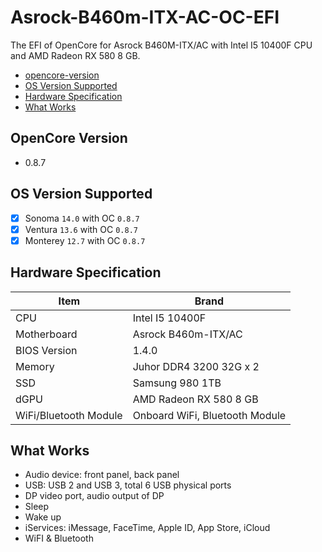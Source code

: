 # Asrock-B460m-ITX-AC-OC-EFI
The EFI of OpenCore for Asrock B460M-ITX/AC with Intel I5 10400F CPU and AMD Radeon RX 580 8 GB.

- [opencore-version](#opencore-version)
- [OS Version Supported](#os-version-supported)
- [Hardware Specification](#Hardware-Specification)
- [What Works](#What-Works)

## OpenCore Version
- 0.8.7

## OS Version Supported
- [x] Sonoma `14.0` with OC `0.8.7`
- [x] Ventura `13.6` with OC `0.8.7`
- [x] Monterey `12.7` with OC `0.8.7`

## Hardware Specification
| Item | Brand |
| --- | --- |
| CPU | Intel I5 10400F | 
| Motherboard | Asrock B460m-ITX/AC|
| BIOS Version | 1.4.0 |
| Memory | Juhor DDR4 3200 32G x 2 |
| SSD | Samsung 980 1TB |
| dGPU | AMD Radeon RX 580 8 GB |
| WiFi/Bluetooth Module | Onboard WiFi, Bluetooth Module |


## What Works
- Audio device: front panel, back panel
- USB: USB 2 and USB 3, total 6 USB physical ports
- DP video port, audio output of DP
- Sleep
- Wake up
- iServices: iMessage, FaceTime, Apple ID, App Store, iCloud
- WiFI & Bluetooth
